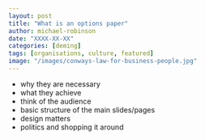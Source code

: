 ```yaml
---
layout: post
title: "What is an options paper"
author: michael-robinson
date: "XXXX-XX-XX"
categories: [deming]
tags: [organisations, culture, featured]
image: "/images/conways-law-for-business-people.jpg"
---
```


 - why they are necessary
 - what they achieve
 - think of the audience
 - basic structure of the main slides/pages
 - design matters
 - politics and shopping it around